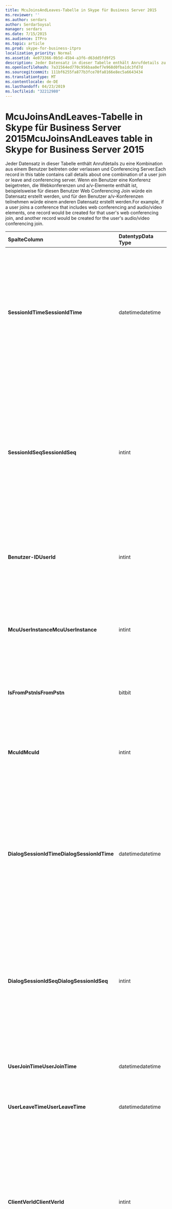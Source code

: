 ```yaml
---
title: McuJoinsAndLeaves-Tabelle in Skype für Business Server 2015
ms.reviewer: ''
ms.author: serdars
author: SerdarSoysal
manager: serdars
ms.date: 7/15/2015
ms.audience: ITPro
ms.topic: article
ms.prod: skype-for-business-itpro
localization_priority: Normal
ms.assetid: 4e073366-0b5d-45b4-a3f6-d63dd5fd9f25
description: Jeder Datensatz in dieser Tabelle enthält Anrufdetails zu eine Kombination aus einem Benutzer beitreten oder verlassen und Conferencing Server. Wenn ein Benutzer eine Konferenz beigetreten, die Webkonferenzen und a/v-Elemente enthält ist, beispielsweise für diesen Benutzer Web Conferencing Join würde ein Datensatz erstellt werden, und für den Benutzer a/v-Konferenzen teilnehmen würde einem anderen Datensatz erstellt werden.
ms.openlocfilehash: 7a31564ed770c956baa0ef7e968d0fba1dc3fd7d
ms.sourcegitcommit: 111bf6255fa877b3fce70fa8166e8ec5a6643434
ms.translationtype: MT
ms.contentlocale: de-DE
ms.lasthandoff: 04/23/2019
ms.locfileid: "32212980"
---
```

# <a name="mcujoinsandleaves-table-in-skype-for-business-server-2015"></a><span data-ttu-id="663bc-104">McuJoinsAndLeaves-Tabelle in Skype für Business Server 2015</span><span class="sxs-lookup"><span data-stu-id="663bc-104">McuJoinsAndLeaves table in Skype for Business Server 2015</span></span>
 
<span data-ttu-id="663bc-105">Jeder Datensatz in dieser Tabelle enthält Anrufdetails zu eine Kombination aus einem Benutzer beitreten oder verlassen und Conferencing Server.</span><span class="sxs-lookup"><span data-stu-id="663bc-105">Each record in this table contains call details about one combination of a user join or leave and conferencing server.</span></span> <span data-ttu-id="663bc-106">Wenn ein Benutzer eine Konferenz beigetreten, die Webkonferenzen und a/v-Elemente enthält ist, beispielsweise für diesen Benutzer Web Conferencing Join würde ein Datensatz erstellt werden, und für den Benutzer a/v-Konferenzen teilnehmen würde einem anderen Datensatz erstellt werden.</span><span class="sxs-lookup"><span data-stu-id="663bc-106">For example, if a user joins a conference that includes web conferencing and audio/video elements, one record would be created for that user's web conferencing join, and another record would be created for the user's audio/video conferencing join.</span></span>
  
|<span data-ttu-id="663bc-107">**Spalte**</span><span class="sxs-lookup"><span data-stu-id="663bc-107">**Column**</span></span>|<span data-ttu-id="663bc-108">**Datentyp**</span><span class="sxs-lookup"><span data-stu-id="663bc-108">**Data Type**</span></span>|<span data-ttu-id="663bc-109">**Schlüssel/Index**</span><span class="sxs-lookup"><span data-stu-id="663bc-109">**Key/Index**</span></span>|<span data-ttu-id="663bc-110">**Details**</span><span class="sxs-lookup"><span data-stu-id="663bc-110">**Details**</span></span>|
|:-----|:-----|:-----|:-----|
|<span data-ttu-id="663bc-111">**SessionIdTime**</span><span class="sxs-lookup"><span data-stu-id="663bc-111">**SessionIdTime**</span></span> <br/> |<span data-ttu-id="663bc-112">datetime</span><span class="sxs-lookup"><span data-stu-id="663bc-112">datetime</span></span>  <br/> |<span data-ttu-id="663bc-113">Primär, Fremd</span><span class="sxs-lookup"><span data-stu-id="663bc-113">Primary, Foreign</span></span>  <br/> |<span data-ttu-id="663bc-114">Zeitpunkt des Konferenz-Instanz.</span><span class="sxs-lookup"><span data-stu-id="663bc-114">Time of conference instance.</span></span> <span data-ttu-id="663bc-115">Zusammen mit **SessionIdSeq** verwendet zur eindeutigen Identifizierung eine Konferenz-Instanz.</span><span class="sxs-lookup"><span data-stu-id="663bc-115">Used in conjunction with **SessionIdSeq** to uniquely identify a conference instance.</span></span> <span data-ttu-id="663bc-116">[Conferences-Tabelle in Skype für Business Server 2015](conferences.md) Weitere Informationen finden Sie.</span><span class="sxs-lookup"><span data-stu-id="663bc-116">See the [Conferences table in Skype for Business Server 2015](conferences.md) for more information.</span></span> <br/> |
|<span data-ttu-id="663bc-117">**SessionIdSeq**</span><span class="sxs-lookup"><span data-stu-id="663bc-117">**SessionIdSeq**</span></span> <br/> |<span data-ttu-id="663bc-118">int</span><span class="sxs-lookup"><span data-stu-id="663bc-118">int</span></span>  <br/> |<span data-ttu-id="663bc-119">Primär, Fremd</span><span class="sxs-lookup"><span data-stu-id="663bc-119">Primary, Foreign</span></span>  <br/> |<span data-ttu-id="663bc-120">ID-Nummer zum Identifizieren der Konferenz-Instanz.</span><span class="sxs-lookup"><span data-stu-id="663bc-120">ID number to identify the conference instance.</span></span> <span data-ttu-id="663bc-121">In Verbindung mit **SessionIdTime** verwendet, um eine Instanz der Konferenz eindeutig zu identifizieren.</span><span class="sxs-lookup"><span data-stu-id="663bc-121">Used in conjunction with **SessionIdTime** to uniquely identify a conference instance.</span></span> <span data-ttu-id="663bc-122">[Conferences-Tabelle in Skype für Business Server 2015](conferences.md) Weitere Informationen finden Sie.</span><span class="sxs-lookup"><span data-stu-id="663bc-122">See the [Conferences table in Skype for Business Server 2015](conferences.md) for more information.</span></span> <br/> |
|<span data-ttu-id="663bc-123">**Benutzer-ID**</span><span class="sxs-lookup"><span data-stu-id="663bc-123">**UserId**</span></span> <br/> |<span data-ttu-id="663bc-124">int</span><span class="sxs-lookup"><span data-stu-id="663bc-124">int</span></span>  <br/> |<span data-ttu-id="663bc-125">Primär, Fremd</span><span class="sxs-lookup"><span data-stu-id="663bc-125">Primary, Foreign</span></span>  <br/> |<span data-ttu-id="663bc-126">Eindeutige Zahl, die diesen Benutzer identifiziert.</span><span class="sxs-lookup"><span data-stu-id="663bc-126">Unique number identifying this user.</span></span> <span data-ttu-id="663bc-127">Finden Sie in der [Tabelle Benutzer](users.md) Weitere Informationen.</span><span class="sxs-lookup"><span data-stu-id="663bc-127">See the [Users table](users.md) for more information.</span></span> <br/> |
|<span data-ttu-id="663bc-128">**McuUserInstance**</span><span class="sxs-lookup"><span data-stu-id="663bc-128">**McuUserInstance**</span></span> <br/> |<span data-ttu-id="663bc-129">int</span><span class="sxs-lookup"><span data-stu-id="663bc-129">int</span></span>  <br/> |<span data-ttu-id="663bc-130">Primary</span><span class="sxs-lookup"><span data-stu-id="663bc-130">Primary</span></span>  <br/> |<span data-ttu-id="663bc-131">Wenn ein Benutzer auf mehreren Computern oder Geräten gleichzeitig angemeldet ist, die Benutzer/Geräte-Kombination eindeutig von McuUserInstance identifiziert.</span><span class="sxs-lookup"><span data-stu-id="663bc-131">If a user is logged on at multiple computers or devices at once, McuUserInstance uniquely identifies the user/device combination.</span></span>  <br/> |
|<span data-ttu-id="663bc-132">**IsFromPstn**</span><span class="sxs-lookup"><span data-stu-id="663bc-132">**IsFromPstn**</span></span> <br/> |<span data-ttu-id="663bc-133">bit</span><span class="sxs-lookup"><span data-stu-id="663bc-133">bit</span></span>  <br/> | <br/> |<span data-ttu-id="663bc-134">Gibt an, ob der Benutzer aus dem FESTNETZ Beitritt oder nicht.</span><span class="sxs-lookup"><span data-stu-id="663bc-134">Whether the user is joining from a PSTN or not.</span></span>  <br/> |
|<span data-ttu-id="663bc-135">**McuId**</span><span class="sxs-lookup"><span data-stu-id="663bc-135">**McuId**</span></span> <br/> |<span data-ttu-id="663bc-136">int</span><span class="sxs-lookup"><span data-stu-id="663bc-136">int</span></span>  <br/> |<span data-ttu-id="663bc-137">Primär, Fremd</span><span class="sxs-lookup"><span data-stu-id="663bc-137">Primary, Foreign</span></span>  <br/> |<span data-ttu-id="663bc-138">Eindeutige Zahl, die Konferenzserver identifiziert.</span><span class="sxs-lookup"><span data-stu-id="663bc-138">Unique number identifying this conferencing server.</span></span> <span data-ttu-id="663bc-139">[Mcus-Tabelle in Skype für Business Server 2015](mcus.md) Weitere Informationen finden Sie.</span><span class="sxs-lookup"><span data-stu-id="663bc-139">See the [Mcus table in Skype for Business Server 2015](mcus.md) for more information.</span></span> <br/> |
|<span data-ttu-id="663bc-140">**DialogSessionIdTime**</span><span class="sxs-lookup"><span data-stu-id="663bc-140">**DialogSessionIdTime**</span></span> <br/> |<span data-ttu-id="663bc-141">datetime</span><span class="sxs-lookup"><span data-stu-id="663bc-141">datetime</span></span>  <br/> |<span data-ttu-id="663bc-142">Ausländisch</span><span class="sxs-lookup"><span data-stu-id="663bc-142">Foreign</span></span>  <br/> |<span data-ttu-id="663bc-143">Zeitpunkt der sitzungsanforderung.</span><span class="sxs-lookup"><span data-stu-id="663bc-143">Time of session request.</span></span> <span data-ttu-id="663bc-144">Zusammen mit **SessionIdSeq** verwendet zur eindeutigen Identifizierung eine Sitzung.</span><span class="sxs-lookup"><span data-stu-id="663bc-144">Used in conjunction with **SessionIdSeq** to uniquely identify a session.</span></span> <span data-ttu-id="663bc-145">Finden Sie unter der [Dialogs-Tabelle in Skype für Business Server 2015](dialogs.md) Weitere Informationen.</span><span class="sxs-lookup"><span data-stu-id="663bc-145">See the [Dialogs table in Skype for Business Server 2015](dialogs.md) for more information.</span></span> <br/> |
|<span data-ttu-id="663bc-146">**DialogSessionIdSeq**</span><span class="sxs-lookup"><span data-stu-id="663bc-146">**DialogSessionIdSeq**</span></span> <br/> |<span data-ttu-id="663bc-147">int</span><span class="sxs-lookup"><span data-stu-id="663bc-147">int</span></span>  <br/> |<span data-ttu-id="663bc-148">Ausländisch</span><span class="sxs-lookup"><span data-stu-id="663bc-148">Foreign</span></span>  <br/> |<span data-ttu-id="663bc-149">ID-Nummer, um die Sitzung zu identifizieren.</span><span class="sxs-lookup"><span data-stu-id="663bc-149">ID number to identify the session.</span></span> <span data-ttu-id="663bc-150">In Verbindung mit **SessionIdTime** verwendet, um eine Sitzung eindeutig zu identifizieren.</span><span class="sxs-lookup"><span data-stu-id="663bc-150">Used in conjunction with **SessionIdTime** to uniquely identify a session.</span></span> <span data-ttu-id="663bc-151">Finden Sie unter der [Dialogs-Tabelle in Skype für Business Server 2015](dialogs.md) Weitere Informationen.</span><span class="sxs-lookup"><span data-stu-id="663bc-151">See the [Dialogs table in Skype for Business Server 2015](dialogs.md) for more information.</span></span> <br/> |
|<span data-ttu-id="663bc-152">**UserJoinTime**</span><span class="sxs-lookup"><span data-stu-id="663bc-152">**UserJoinTime**</span></span> <br/> |<span data-ttu-id="663bc-153">datetime</span><span class="sxs-lookup"><span data-stu-id="663bc-153">datetime</span></span>  <br/> | <br/> |<span data-ttu-id="663bc-154">Die Zeit, die dieser Benutzer dem Konferenzserver Beitritt.</span><span class="sxs-lookup"><span data-stu-id="663bc-154">The time this user joins this conferencing server.</span></span>  <br/> |
|<span data-ttu-id="663bc-155">**UserLeaveTime**</span><span class="sxs-lookup"><span data-stu-id="663bc-155">**UserLeaveTime**</span></span> <br/> |<span data-ttu-id="663bc-156">datetime</span><span class="sxs-lookup"><span data-stu-id="663bc-156">datetime</span></span>  <br/> | <br/> |<span data-ttu-id="663bc-157">Der Zeitpunkt, zu dem dieser Benutzer Konferenzserver verlässt.</span><span class="sxs-lookup"><span data-stu-id="663bc-157">The time this user leaves this conferencing server.</span></span>  <br/> |
|<span data-ttu-id="663bc-158">**ClientVerId**</span><span class="sxs-lookup"><span data-stu-id="663bc-158">**ClientVerId**</span></span> <br/> |<span data-ttu-id="663bc-159">int</span><span class="sxs-lookup"><span data-stu-id="663bc-159">int</span></span>  <br/> |<span data-ttu-id="663bc-160">Ausländisch</span><span class="sxs-lookup"><span data-stu-id="663bc-160">Foreign</span></span>  <br/> |<span data-ttu-id="663bc-161">Verwenden Sie Bezeichner, der die Versionsnummer der Clientsoftware gibt an, in der Konferenz.</span><span class="sxs-lookup"><span data-stu-id="663bc-161">Identifier that specifies the version number of the client software use in the conference.</span></span> <span data-ttu-id="663bc-162">[ClientVersions-Tabelle in Skype für Business Server 2015](clientversions.md) Weitere Informationen finden Sie.</span><span class="sxs-lookup"><span data-stu-id="663bc-162">See the [ClientVersions table in Skype for Business Server 2015](clientversions.md) for more information.</span></span> <br/> <span data-ttu-id="663bc-163">Dieses Feld wurde in Microsoft Lync Server 2013 eingeführt.</span><span class="sxs-lookup"><span data-stu-id="663bc-163">This field was introduced in Microsoft Lync Server 2013.</span></span>  <br/> |
|<span data-ttu-id="663bc-164">**ZuletztGeändertUm**</span><span class="sxs-lookup"><span data-stu-id="663bc-164">**LastModifiedTime**</span></span> <br/> |<span data-ttu-id="663bc-165">DateTime</span><span class="sxs-lookup"><span data-stu-id="663bc-165">Datetime</span></span>  <br/> ||<span data-ttu-id="663bc-166">Für die interne Verwendung durch den Überwachungsdienst.</span><span class="sxs-lookup"><span data-stu-id="663bc-166">For internal use by the Monitoring service.</span></span>  <br/> <span data-ttu-id="663bc-167">Dieses Feld wurde in Skype für Business Server 2015 eingeführt.</span><span class="sxs-lookup"><span data-stu-id="663bc-167">This field was introduced in Skype for Business Server 2015.</span></span>  <br/> |
   

